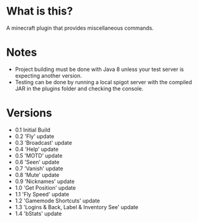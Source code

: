 # What is this?
A minecraft plugin that provides miscellaneous commands.

# Notes
- Project building must be done with Java 8 unless your test server is expecting another version.
- Testing can be done by running a local spigot server with the compiled JAR in the plugins folder and checking the console.

# Versions
- 0.1 Initial Build
- 0.2 'Fly' update
- 0.3 'Broadcast' update
- 0.4 'Help' update
- 0.5 'MOTD' update
- 0.6 'Seen' update
- 0.7 'Vanish' update
- 0.8 'Mute' update
- 0.9 'Nicknames' update
- 1.0 'Get Position' update
- 1.1 'Fly Speed' update
- 1.2 'Gamemode Shortcuts' update
- 1.3 'Logins & Back, Label & Inventory See' update
- 1.4 'bStats' update